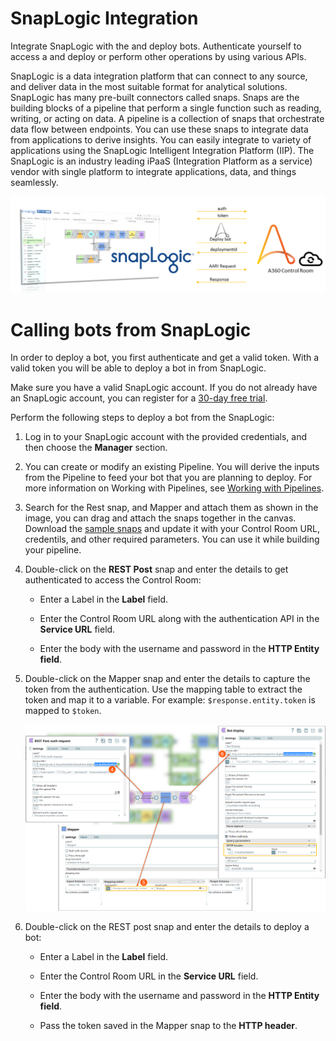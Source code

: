 # SnapLogic Integration

Integrate SnapLogic with the  and deploy bots. Authenticate yourself to access a  and deploy or perform other operations by using various  APIs.

SnapLogic is a data integration platform that can connect to any source, and deliver data in the most suitable format for analytical solutions. SnapLogic has many pre-built connectors called snaps. Snaps are the building blocks of a pipeline that perform a single function such as reading, writing, or acting on data. A pipeline is a collection of snaps that orchestrate data flow between endpoints. You can use these snaps to integrate data from applications to derive insights. You can easily integrate  to variety of applications using the SnapLogic Intelligent Integration Platform \(IIP\). The SnapLogic is an industry leading iPaaS \(Integration Platform as a service\) vendor with single platform to integrate applications, data, and things seamlessly.

![SnapLogic and A360 Integratoin](image/Snaplogic-A360-Integration.png)

# Calling  bots from SnapLogic

In order to deploy a bot, you first authenticate and get a valid token. With a valid token you will be able to deploy a bot in  from SnapLogic.

Make sure you have a valid SnapLogic account. If you do not already have an SnapLogic account, you can register for a [30-day free trial](https://www.snaplogic.com/free-trial-agilisium).

Perform the following steps to deploy a bot from the SnapLogic:

1.  Log in to your SnapLogic account with the provided credentials, and then choose the **Manager** section.

2.  You can create or modify an existing Pipeline. You will derive the inputs from the Pipeline to feed your  bot that you are planning to deploy. For more information on Working with Pipelines, see [Working with Pipelines](https://docs-snaplogic.atlassian.net/wiki/spaces/SD/pages/1439001/Working+with+Pipelines).

3.  Search for the Rest snap, and Mapper and attach them as shown in the image, you can drag and attach the snaps together in the canvas.
Download the [sample snaps](sample/NM-pipeline-0_2022_11_15.slp) and update it with your Control Room URL, credentils, and other required parameters. You can use it while building your pipeline.

4.  Double-click on the **REST Post** snap and enter the details to get authenticated to access the  Control Room:

    * Enter a Label in the **Label** field.

    *  Enter the Control Room URL along with the authentication API in the **Service URL** field.

    *  Enter the body with the username and password in the **HTTP Entity field**.

5.  Double-click on the Mapper snap and enter the details to capture the token from the authentication. Use the mapping table to extract the token and map it to a variable. For example: `$response.entity.token` is mapped to `$token`.

    ![SnapLogic Integration](image/SnapLogic-description.png)

6.  Double-click on the REST post snap and enter the details to deploy a bot:

    *  Enter a Label in the **Label** field.

    *   Enter the Control Room URL in the **Service URL** field.

    *   Enter the body with the username and password in the **HTTP Entity field**.

    *   Pass the token saved in the Mapper snap to the **HTTP header**.